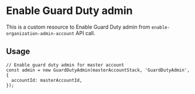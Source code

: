 # Enable Guard Duty admin

This is a custom resource to Enable Guard Duty admin from `enable-organization-admin-account` API call.

## Usage

    // Enable guard duty admin for master account
    const admin = new GuardDutyAdmin(masterAccountStack, 'GuardDutyAdmin', {
      accountId: masterAccountId,
    });

